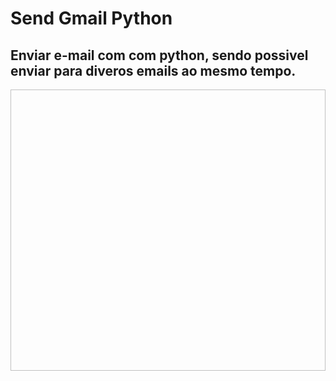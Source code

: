# Send Gmail Python

## Enviar e-mail com com python, sendo possivel enviar para diveros emails ao mesmo tempo.

<p align='center'>
  <img width=600px height=450px href='gmail.jpg' >
</p>
 

